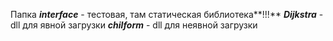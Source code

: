 Папка ***interface*** - тестовая, там статическая библиотека**!!!**
***Dijkstra*** - dll для явной загрузки
***chilform*** - dll для неявной загрузки
